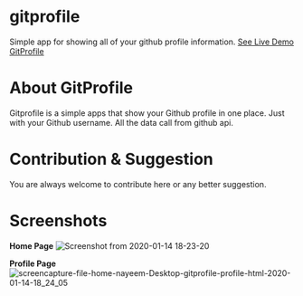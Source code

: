 # gitprofile
Simple app for showing all of your github profile information. 
[See Live Demo GitProfile](https://nayeemdev.github.io/gitprofile/profile.html)

# About GitProfile
Gitprofile is a simple apps that show your Github profile in one place. Just with your Github username. All the data call from github api.

# Contribution & Suggestion
You are always welcome to contribute here or any better suggestion.

# Screenshots
<b>Home Page</b>
![Screenshot from 2020-01-14 18-23-20](https://user-images.githubusercontent.com/40033062/72344324-25609800-36fb-11ea-9b99-1abe3fe5b4d6.png)

<b>Profile Page</b>
![screencapture-file-home-nayeem-Desktop-gitprofile-profile-html-2020-01-14-18_24_05](https://user-images.githubusercontent.com/40033062/72344430-66f14300-36fb-11ea-8801-7be01d16e430.png)
